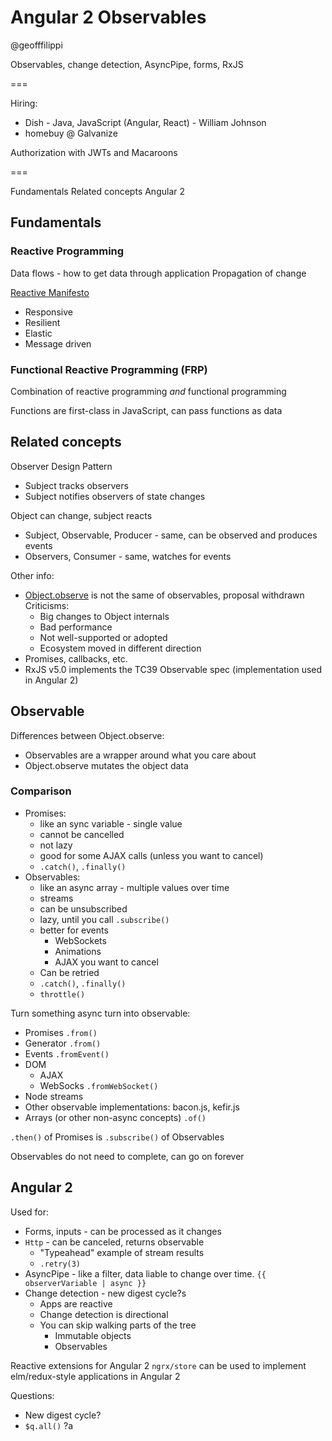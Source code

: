 # Angular 2 Observables
@geofffilippi

Observables, change detection, AsyncPipe, forms, RxJS

===

Hiring:
- Dish - Java, JavaScript (Angular, React) - William Johnson
- homebuy @ Galvanize

Authorization with JWTs and Macaroons

===

Fundamentals
Related concepts
Angular 2

## Fundamentals

### Reactive Programming

Data flows - how to get data through application
Propagation of change

[Reactive Manifesto](reactivemanifesto.org) 

* Responsive
* Resilient
* Elastic
* Message driven


### Functional Reactive Programming (FRP)

Combination of reactive programming *and* functional programming

Functions are first-class in JavaScript, can pass functions as data


## Related concepts

Observer Design Pattern

* Subject tracks observers
* Subject notifies observers of state changes


Object can change, subject reacts

* Subject, Observable, Producer - same, can be observed and produces events
* Observers, Consumer - same, watches for events


Other info:

* [Object.observe](arv.github.io) is not the same of observables, proposal withdrawn
	Criticisms:
    * Big changes to Object internals
    * Bad performance
    * Not well-supported or adopted
    * Ecosystem moved in different direction
* Promises, callbacks, etc.
* RxJS v5.0 implements the TC39 Observable spec (implementation used in Angular 2)


## Observable

Differences between Object.observe:
* Observables are a wrapper around what you care about
* Object.observe mutates the object data


### Comparison

* Promises:
	* like an sync variable - single value
	* cannot be cancelled
	* not lazy
	* good for some AJAX calls (unless you want to cancel)
	* `.catch()`, `.finally()`
* Observables:
	* like an async array - multiple values over time
	* streams
	* can be unsubscribed
	* lazy, until you call `.subscribe()`
	* better for events
		* WebSockets
		* Animations
		* AJAX you want to cancel
	* Can be retried
	* `.catch()`, `.finally()`
	* `throttle()`


Turn something async turn into observable:

* Promises `.from()`
* Generator `.from()`
* Events `.fromEvent()`
* DOM
	* AJAX
	* WebSocks `.fromWebSocket()`
* Node streams
* Other observable implementations: bacon.js, kefir.js
* Arrays (or other non-async concepts) `.of()` 


`.then()` of Promises is `.subscribe()` of Observables

Observables do not need to complete, can go on forever


## Angular 2

Used for:

* Forms, inputs - can be processed as it changes
* `Http` - can be canceled, returns observable
	* "Typeahead" example of stream results
	* `.retry(3)`
* AsyncPipe - like a filter, data liable to change over time. `{{ observerVariable | async }}`
* Change detection - new digest cycle?s
	* Apps are reactive
	* Change detection is directional
	* You can skip walking parts of the tree
		* Immutable objects
		* Observables


Reactive extensions for Angular 2
`ngrx/store` can be used to implement elm/redux-style applications in Angular 2

Questions:
* New digest cycle?
* `$q.all()` ?a





